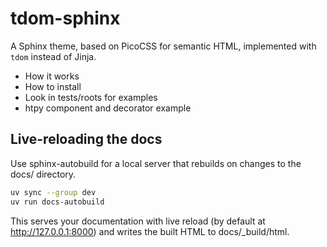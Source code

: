 # tdom-sphinx

A Sphinx theme, based on PicoCSS for semantic HTML, implemented with `tdom` instead of Jinja.

- How it works
- How to install
- Look in tests/roots for examples
- htpy component and decorator example

## Live-reloading the docs

Use sphinx-autobuild for a local server that rebuilds on changes to the docs/ directory.

```bash
uv sync --group dev
uv run docs-autobuild
```

This serves your documentation with live reload (by default at http://127.0.0.1:8000) and writes the built HTML to docs/_build/html.
